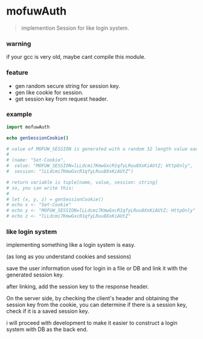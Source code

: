 # mofuwAuth

> implemention Session for like login system.

### warning

if your gcc is very old, maybe cant compile this module.

### feature

- gen random secure string for session key.
- gen like cookie for session.
- get session key from request header.

### example
```nim
import mofuwAuth

echo genSessionCookie()

# value of MOFUW_SESSION is generated with a random 32 length value each time calling genSessionCookie.
# 
# (name: "Set-Cookie",
#  value: "MOFUW_SESSION=lLLdcmi7KmwGxcR1qfyLRuu8XxKiAUtZ; HttpOnly",
#  session: "lLLdcmi7KmwGxcR1qfyLRuu8XxKiAUtZ")

# return variable is tuple[name, value, session: string]
# so, you can write this:
# 
# let (x, y, z) = genSessionCookie()
# echo x <- "Set-Cookie"
# echo y <- "MOFUW_SESSION=lLLdcmi7KmwGxcR1qfyLRuu8XxKiAUtZ; HttpOnly"
# echo z <- "lLLdcmi7KmwGxcR1qfyLRuu8XxKiAUtZ"
```

### like login system

implementing something like a login system is easy.

(as long as you understand cookies and sessions)

save the user information used for login in a file or DB and link it with the generated session key.

after linking, add the session key to the response header.

On the server side, by checking the client's header and obtaining the session key from the cookie, you can determine if there is a session key, check if it is a saved session key.

i will proceed with development to make it easier to construct a login system with DB as the back end.